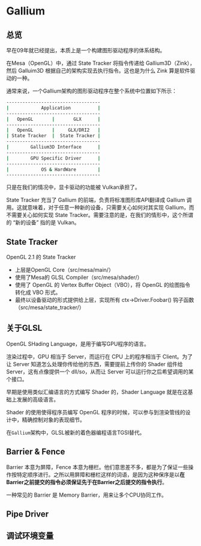 # Gallium
## 总览
早在09年就已经提出，本质上是一个构建图形驱动程序的体系结构。

在Mesa（OpenGL）中，通过 State Tracker 将指令传递给 Gallium3D（Zink），然后 Galluim3D 根据自己的架构实现去执行指令。这也是为什么 Zink 算是软件驱动的一种。

通常来说，一个Gallium架构的图形驱动程序在整个系统中位置如下所示：

```bash
-----------------------------------
|            Application          |
-----------------------------------
|   OpenGL       |       GLX      |
-----------------------------------
|   OpenGL       |     GLX/DRI2   |
| State Tracker  |  State Tracker |
-----------------------------------
|        Gallium3D Interface      |
-----------------------------------
|        GPU Specific Driver      |
-----------------------------------
|            OS & HardWare        |
-----------------------------------
```

只是在我们的情况中，显卡驱动的功能被 Vulkan承担了。

State Tracker 充当了 Gallium 的前端，负责将标准图形库API翻译成 Gallium 调用。这就意味着，对于任意一种新的设备，只需要关心如何对其实现 Gallium，而不需要关心如何实现 State Tracker。需要注意的是，在我们的情形中，这个所谓的 “新的设备” 指的是 Vulkan。


## State Tracker
OpenGL 2.1 的 State Tracker
- 上层是OpenGL Core（src/mesa/main/）
- 使用了Mesa的 GLSL Compiler（src/mesa/shader/）
- 使用了 OpenGL 的 Vertex Buffer Object（VBO），将 OpenGL 的绘图指令转化成 VBO 形式。
- 最终以设备驱动的形式提供给上层，实现所有 ctx->Driver.Foobar() 钩子函数（src/mesa/state_tracker/）

## 关于GLSL
OpenGL SHading Language，是用于编写GPU程序的语言。

渲染过程中，GPU 相当于 Server，而运行在 CPU 上的程序相当于 Client。为了让 Server 知道怎么处理你传给他的东西，需要提前上传你的 Shader 组件给 Server，这有点像提供一个 dll/so，从而让 Server 可以运行你之后希望调用的某个接口。

早期是使用类似汇编语言的方式编写 Shader 的，Shader Language 就是在这基础上发展的高级语言。

Shader 的使用使得程序员编写 OpenGL 程序的时候，可以参与到渲染管线的设计中，精确控制对象的表现细节。

在`Gallium`架构中，GLSL被新的着色器编程语言TGSI替代。

## Barrier & Fence
Barrier 本意为屏障，Fence 本意为栅栏。他们意思差不多，都是为了保证一些操作按特定顺序进行。之所以用屏障和栅栏这样的词语，是因为这种保序是以**在Barrier之前提交的指令必须保证先于在Barrier之后提交的指令执行**。

一种常见的 Barrier 是 Memory Barrier，用来让多个CPU协同工作。

## Pipe Driver

## 调试环境变量
